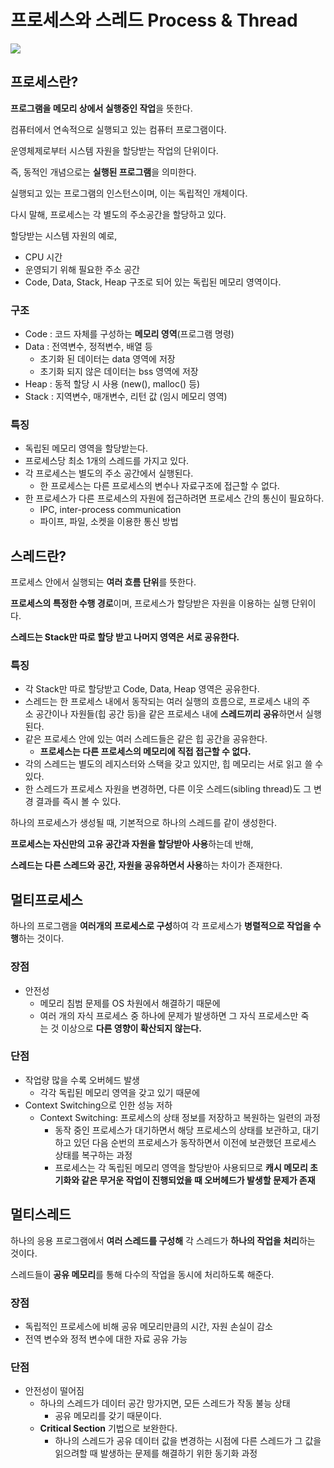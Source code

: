 # 프로세스와 스레드 Process & Thread



![](https://blog.kakaocdn.net/dn/1a90O/btrW1O83NIC/dnINrmirM11KaexnKKKip0/img.jpg)

## 

## 프로세스란?

**프로그램을 메모리 상에서 실행중인 작업**을 뜻한다.

컴퓨터에서 연속적으로 실행되고 있는 컴퓨터 프로그램이다.

운영체제로부터 시스템 자원을 할당받는 작업의 단위이다. 

즉, 동적인 개념으로는 **실행된 프로그램**을 의미한다.



실행되고 있는 프로그램의 인스턴스이며, 이는 독립적인 개체이다. 

다시 말해, 프로세스는 각 별도의 주소공간을 할당하고 있다. 



할당받는 시스템 자원의 예로, 

- CPU 시간
- 운영되기 위해 필요한 주소 공간
- Code, Data, Stack, Heap 구조로 되어 있는 독립된 메모리 영역이다.

### 

### 구조

- Code : 코드 자체를 구성하는 **메모리 영역**(프로그램 명령)
- Data : 전역변수, 정적변수, 배열 등
  - 초기화 된 데이터는 data 영역에 저장
  - 초기화 되지 않은 데이터는 bss 영역에 저장
- Heap : 동적 할당 시 사용 (new(), malloc() 등)
- Stack : 지역변수, 매개변수, 리턴 값 (임시 메모리 영역)

### 

### 특징

- 독립된 메모리 영역을 할당받는다.
- 프로세스당 최소 1개의 스레드를 가지고 있다. 
- 각 프로세스는 별도의 주소 공간에서 실행된다.
  - 한 프로세스는 다른 프로세스의 변수나 자료구조에 접근할 수 없다.
- 한 프로세스가 다른 프로세스의 자원에 접근하려면 프로세스 간의 통신이 필요하다.
  - IPC, inter-process communication
  - 파이프, 파일, 소켓을 이용한 통신 방법  

## 

## 스레드란?

프로세스 안에서 실행되는 **여러 흐름 단위**를 뜻한다.

**프로세스의 특정한 수행 경로**이며, 프로세스가 할당받은 자원을 이용하는 실행 단위이다.

**스레드는 Stack만 따로 할당 받고 나머지 영역은 서로 공유한다.**

### 

### 특징

- 각 Stack만 따로 할당받고 Code, Data, Heap 영역은 공유한다.
- 스레드는 한 프로세스 내에서 동작되는 여러 실행의 흐름으로, 프로세스 내의 주소 공간이나 자원들(힙 공간 등)을 같은 프로세스 내에 **스레드끼리 공유**하면서 실행된다.
- 같은 프로세스 안에 있는 여러 스레드들은 같은 힙 공간을 공유한다.   
  - **프로세스는 다른 프로세스의 메모리에 직접 접근할 수 없다.**
- 각의 스레드는 별도의 레지스터와 스택을 갖고 있지만, 힙 메모리는 서로 읽고 쓸 수 있다.
- 한 스레드가 프로세스 자원을 변경하면, 다른 이웃 스레드(sibling thread)도 그 변경 결과를 즉시 볼 수 있다.  

하나의 프로세스가 생성될 때, 기본적으로 하나의 스레드를 같이 생성한다.

**프로세스는 자신만의 고유 공간과 자원을 할당받아 사용**하는데 반해, 

**스레드는 다른 스레드와 공간, 자원을 공유하면서 사용**하는 차이가 존재한다.

## 

## 멀티프로세스

하나의 프로그램을 **여러개의 프로세스로 구성**하여 각 프로세스가 **병렬적으로 작업을 수행**하는 것이다.

### 

### 장점

- 안전성
  - 메모리 침범 문제를 OS 차원에서 해결하기 때문에
  - 여러 개의 자식 프로세스 중 하나에 문제가 발생하면 그 자식 프로세스만 죽는 것 이상으로 **다른 영향이 확산되지 않는다.**  



### 단점

- 작업량 많을 수록 오버헤드 발생
  - 각각 독립된 메모리 영역을 갖고 있기 때문에
- Context Switching으로 인한 성능 저하
  - Context Switching: 프로세스의 상태 정보를 저장하고 복원하는 일련의 과정
    - 동작 중인 프로세스가 대기하면서 해당 프로세스의 상태를 보관하고, 대기하고 있던 다음 순번의 프로세스가 동작하면서 이전에 보관했던 프로세스 상태를 복구하는 과정
    - 프로세스는 각 독립된 메모리 영역을 할당받아 사용되므로 **캐시 메모리 초기화와 같은 무거운 작업이 진행되었을 때 오버헤드가 발생할 문제가 존재**



## 멀티스레드

하나의 응용 프로그램에서 **여러 스레드를 구성해** 각 스레드가 **하나의 작업을 처리**하는 것이다.

스레드들이 **공유 메모리**를 통해 다수의 작업을 동시에 처리하도록 해준다.



### 장점

- 독립적인 프로세스에 비해 공유 메모리만큼의 시간, 자원 손실이 감소
- 전역 변수와 정적 변수에 대한 자료 공유 가능

### 

### 단점

- 안전성이 떨어짐
  - 하나의 스레드가 데이터 공간 망가지면, 모든 스레드가 작동 불능 상태
    - 공유 메모리를 갖기 때문이다.
  - **Critical Section** 기법으로 보완한다.  
    - 하나의 스레드가 공유 데이터 값을 변경하는 시점에 다른 스레드가 그 값을 읽으려할 때 발생하는 문제를 해결하기 위한 동기화 과정


